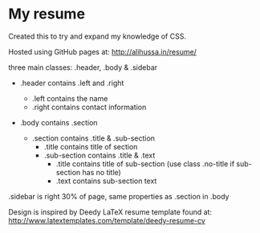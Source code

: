 # My resume

Created this to try and expand my knowledge of CSS.

Hosted using GitHub pages at: http://alihussa.in/resume/

three main classes: .header, .body & .sidebar

* .header contains .left and .right 
  * .left contains the name 
  * .right contains contact information

* .body contains .section
  * .section contains .title & .sub-section
    * .title contains title of section
    * .sub-section contains .title & .text
      * .title contains title of sub-section (use class .no-title if sub-section has no title)
      * .text contains sub-section text

.sidebar is right 30% of page, same properties as .section in .body

Design is inspired by Deedy LaTeX resume template found at: http://www.latextemplates.com/template/deedy-resume-cv
